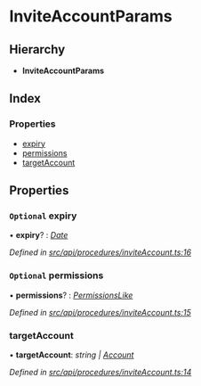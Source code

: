 # InviteAccountParams

## Hierarchy

* **InviteAccountParams**

## Index

### Properties

* [expiry](inviteaccountparams.md#optional-expiry)
* [permissions](inviteaccountparams.md#optional-permissions)
* [targetAccount](inviteaccountparams.md#targetaccount)

## Properties

### `Optional` expiry

• **expiry**? : [_Date_](../enums/transactionargumenttype.md#date)

_Defined in_ [_src/api/procedures/inviteAccount.ts:16_](https://github.com/PolymathNetwork/polymesh-sdk/blob/a0872cf4/src/api/procedures/inviteAccount.ts#L16)

### `Optional` permissions

• **permissions**? : [_PermissionsLike_](permissionslike.md)

_Defined in_ [_src/api/procedures/inviteAccount.ts:15_](https://github.com/PolymathNetwork/polymesh-sdk/blob/a0872cf4/src/api/procedures/inviteAccount.ts#L15)

### targetAccount

• **targetAccount**: _string \|_ [_Account_](../classes/account.md)

_Defined in_ [_src/api/procedures/inviteAccount.ts:14_](https://github.com/PolymathNetwork/polymesh-sdk/blob/a0872cf4/src/api/procedures/inviteAccount.ts#L14)

